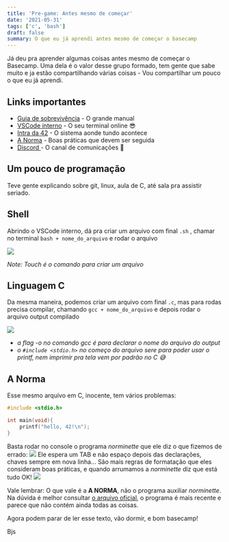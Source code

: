 ```yaml
---
title: 'Pre-game: Antes mesmo de começar'
date: '2021-05-31'
tags: ['c', 'bash']
draft: false
summary: O que eu já aprendi antes mesmo de começar o basecamp
---
```


Já deu pra aprender algumas coisas antes mesmo de começar o Basecamp. Uma dela é o valor desse grupo formado, tem gente que sabe muito e ja estão compartilhando várias coisas - Vou compartilhar um pouco o que eu já aprendi.

## Links importantes

- [Guia de sobrevivência](https://www.notion.so/Guia-de-Sobreviv-ncia-42Basecamp-Maio-2021-c120a403dd4e4609a26440d79238e771) - O grande manual
- [VSCode interno](https://basecamp.42sp.org.br/) - O seu terminal online 😎
- [Intra da 42](https://profile.intra.42.fr/) - O sistema aonde tundo acontece
- [A Norma](https://www.notion.so/A-Norma-60a738d092ef4feb8224a54913ffccd2) - Boas práticas que devem ser seguida
- [Discord ](https://discord.com/) - O canal de comunicações 💬

## Um pouco de programação

Teve gente explicando sobre git, linux, aula de C, até sala pra assistir seriado.

## Shell

Abrindo o VSCode interno, dá pra criar um arquivo com final `.sh` , chamar no terminal `bash + nome_do_arquivo` e rodar o arquivo

![](/static/images/Kapture%202021-05-30%20at%2019.17.30.gif)

_Note: Touch é o comando para criar um arquivo_

## Linguagem C

Da mesma maneira, podemos criar um arquivo com final `.c`, mas para rodas precisa compilar, chamando `gcc + nome_do_arquivo` e depois rodar o arquivo output compilado

![](/static/images/Kapture%202021-05-30%20at%2019.26.02.gif)

- _a flag -o no comando gcc é para declarar o nome do arquivo do output_
- _o `#include <stdio.h>` no começo do arquivo sere para poder usar o
  printf, nem imprimir pra tela vem por padrão no C 😅_

## A Norma

Esse mesmo arquivo em C, inocente, tem vários problemas:

```c
#include <stdio.h>

int main(void){
    printf("hello, 42!\n");
}
```

Basta rodar no console o programa _norminette_ que ele diz o que fizemos de errado:
![](/static/images/7F03C462-F3A6-42DD-9488-C9B377BA1385.png)
Ele espera um TAB e não espaço depois das declarações, chaves sempre em nova linha… São mais regras de formatação que eles consideram boas práticas, e quando arrumamos a _norminette_ diz que está tudo OK!
![](/static/images/F7013820-3D10-41EF-BEAD-F5612C565A08.png)

Vale lembrar: O que vale é a **A NORMA**, não o programa auxiliar _norminette_. Na dúvida é melhor consultar [o arquivo oficial](https://www.notion.so/A-Norma-60a738d092ef4feb8224a54913ffccd2), o programa é mais recente e parece que não contém ainda todas as coisas.

Agora podem parar de ler esse texto, vão dormir, e bom basecamp!

Bjs
